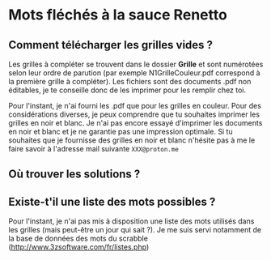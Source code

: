# Mots fléchés à la sauce Renetto

## Comment télécharger les grilles vides ?
Les grilles à compléter se trouvent dans le dossier **Grille** et sont numérotées selon leur ordre de parution (par exemple N1GrilleCouleur.pdf correspond à la première grille à compléter). Les fichiers sont des documents .pdf non éditables, je te conseille donc de les imprimer pour les remplir chez toi. 

Pour l'instant, je n'ai fourni les .pdf que pour les grilles en couleur. Pour des considérations diverses, je peux comprendre que tu souhaites imprimer les grilles en noir et blanc. Je n'ai pas encore essayé d'imprimer les documents en noir et blanc et je ne garantie pas une impression optimale. Si tu souhaites que je fournisse des grilles en noir et blanc n'hésite pas à me le faire savoir à l'adresse mail suivante `XXX@proton.me`

## Où trouver les solutions ?

## Existe-t'il une liste des mots possibles ?
Pour l'instant, je n'ai pas mis à disposition une liste des mots utilisés dans les grilles (mais peut-être un jour qui sait ?). Je me suis servi notamment de la base de données des mots du scrabble (http://www.3zsoftware.com/fr/listes.php) 
